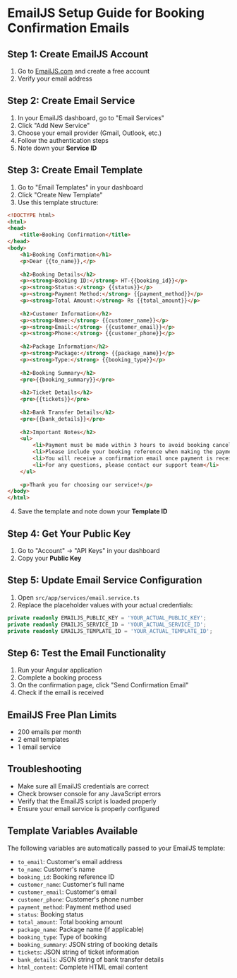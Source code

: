 # EmailJS Setup Guide for Booking Confirmation Emails

## Step 1: Create EmailJS Account
1. Go to [EmailJS.com](https://www.emailjs.com/) and create a free account
2. Verify your email address

## Step 2: Create Email Service
1. In your EmailJS dashboard, go to "Email Services"
2. Click "Add New Service"
3. Choose your email provider (Gmail, Outlook, etc.)
4. Follow the authentication steps
5. Note down your **Service ID**

## Step 3: Create Email Template
1. Go to "Email Templates" in your dashboard
2. Click "Create New Template"
3. Use this template structure:

```html
<!DOCTYPE html>
<html>
<head>
    <title>Booking Confirmation</title>
</head>
<body>
    <h1>Booking Confirmation</h1>
    <p>Dear {{to_name}},</p>
    
    <h2>Booking Details</h2>
    <p><strong>Booking ID:</strong> HT-{{booking_id}}</p>
    <p><strong>Status:</strong> {{status}}</p>
    <p><strong>Payment Method:</strong> {{payment_method}}</p>
    <p><strong>Total Amount:</strong> Rs {{total_amount}}</p>
    
    <h2>Customer Information</h2>
    <p><strong>Name:</strong> {{customer_name}}</p>
    <p><strong>Email:</strong> {{customer_email}}</p>
    <p><strong>Phone:</strong> {{customer_phone}}</p>
    
    <h2>Package Information</h2>
    <p><strong>Package:</strong> {{package_name}}</p>
    <p><strong>Type:</strong> {{booking_type}}</p>
    
    <h2>Booking Summary</h2>
    <pre>{{booking_summary}}</pre>
    
    <h2>Ticket Details</h2>
    <pre>{{tickets}}</pre>
    
    <h2>Bank Transfer Details</h2>
    <pre>{{bank_details}}</pre>
    
    <h2>Important Notes</h2>
    <ul>
        <li>Payment must be made within 3 hours to avoid booking cancellation</li>
        <li>Please include your booking reference when making the payment</li>
        <li>You will receive a confirmation email once payment is received</li>
        <li>For any questions, please contact our support team</li>
    </ul>
    
    <p>Thank you for choosing our service!</p>
</body>
</html>
```

4. Save the template and note down your **Template ID**

## Step 4: Get Your Public Key
1. Go to "Account" → "API Keys" in your dashboard
2. Copy your **Public Key**

## Step 5: Update Email Service Configuration
1. Open `src/app/services/email.service.ts`
2. Replace the placeholder values with your actual credentials:

```typescript
private readonly EMAILJS_PUBLIC_KEY = 'YOUR_ACTUAL_PUBLIC_KEY';
private readonly EMAILJS_SERVICE_ID = 'YOUR_ACTUAL_SERVICE_ID';
private readonly EMAILJS_TEMPLATE_ID = 'YOUR_ACTUAL_TEMPLATE_ID';
```

## Step 6: Test the Email Functionality
1. Run your Angular application
2. Complete a booking process
3. On the confirmation page, click "Send Confirmation Email"
4. Check if the email is received

## EmailJS Free Plan Limits
- 200 emails per month
- 2 email templates
- 1 email service

## Troubleshooting
- Make sure all EmailJS credentials are correct
- Check browser console for any JavaScript errors
- Verify that the EmailJS script is loaded properly
- Ensure your email service is properly configured

## Template Variables Available
The following variables are automatically passed to your EmailJS template:
- `to_email`: Customer's email address
- `to_name`: Customer's name
- `booking_id`: Booking reference ID
- `customer_name`: Customer's full name
- `customer_email`: Customer's email
- `customer_phone`: Customer's phone number
- `payment_method`: Payment method used
- `status`: Booking status
- `total_amount`: Total booking amount
- `package_name`: Package name (if applicable)
- `booking_type`: Type of booking
- `booking_summary`: JSON string of booking details
- `tickets`: JSON string of ticket information
- `bank_details`: JSON string of bank transfer details
- `html_content`: Complete HTML email content 